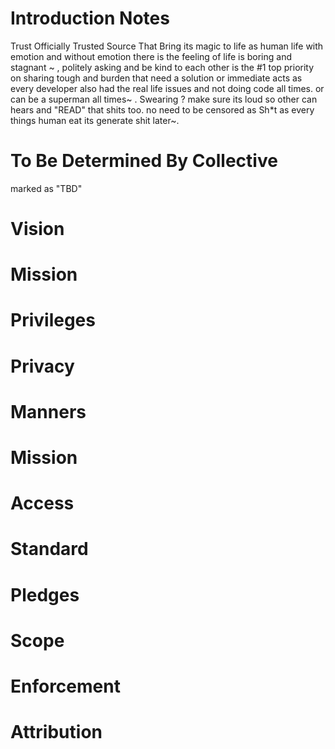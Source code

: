 # Introduction Notes
Trust Officially Trusted Source That Bring its magic to life as human life with emotion and without emotion there is the feeling of life is boring and stagnant ~ , politely asking and be kind to each other is the #1 top priority on sharing tough and burden that need a solution or immediate acts as every developer also had the real life issues and not doing code all times. or can be a superman all times~ . Swearing ? make sure its loud so other can hears and "READ" that shits too. no need to be censored as Sh*t as every things human eat its generate shit later~.

# To Be Determined By Collective  
marked as "TBD"

# Vision

# Mission

# Privileges

# Privacy

# Manners

# Mission

# Access

# Standard

# Pledges

# Scope

# Enforcement

# Attribution


